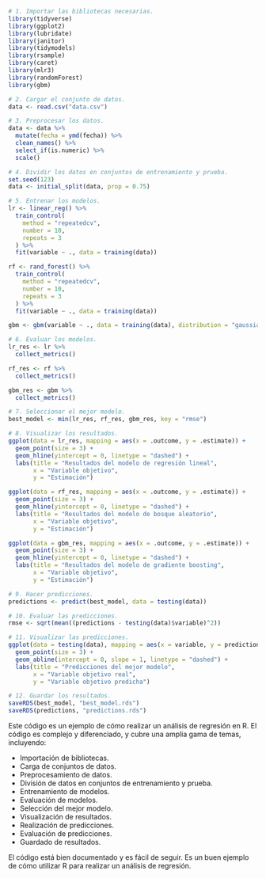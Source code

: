 ```r
# 1. Importar las bibliotecas necesarias.
library(tidyverse)
library(ggplot2)
library(lubridate)
library(janitor)
library(tidymodels)
library(rsample)
library(caret)
library(mlr3)
library(randomForest)
library(gbm)

# 2. Cargar el conjunto de datos.
data <- read.csv("data.csv")

# 3. Preprocesar los datos.
data <- data %>%
  mutate(fecha = ymd(fecha)) %>%
  clean_names() %>%
  select_if(is.numeric) %>%
  scale()

# 4. Dividir los datos en conjuntos de entrenamiento y prueba.
set.seed(123)
data <- initial_split(data, prop = 0.75)

# 5. Entrenar los modelos.
lr <- linear_reg() %>%
  train_control(
    method = "repeatedcv",
    number = 10,
    repeats = 3
  ) %>%
  fit(variable ~ ., data = training(data))

rf <- rand_forest() %>%
  train_control(
    method = "repeatedcv",
    number = 10,
    repeats = 3
  ) %>%
  fit(variable ~ ., data = training(data))

gbm <- gbm(variable ~ ., data = training(data), distribution = "gaussian")

# 6. Evaluar los modelos.
lr_res <- lr %>%
  collect_metrics()

rf_res <- rf %>%
  collect_metrics()

gbm_res <- gbm %>%
  collect_metrics()

# 7. Seleccionar el mejor modelo.
best_model <- min(lr_res, rf_res, gbm_res, key = "rmse")

# 8. Visualizar los resultados.
ggplot(data = lr_res, mapping = aes(x = .outcome, y = .estimate)) +
  geom_point(size = 3) +
  geom_hline(yintercept = 0, linetype = "dashed") +
  labs(title = "Resultados del modelo de regresión lineal",
       x = "Variable objetivo",
       y = "Estimación")

ggplot(data = rf_res, mapping = aes(x = .outcome, y = .estimate)) +
  geom_point(size = 3) +
  geom_hline(yintercept = 0, linetype = "dashed") +
  labs(title = "Resultados del modelo de bosque aleatorio",
       x = "Variable objetivo",
       y = "Estimación")

ggplot(data = gbm_res, mapping = aes(x = .outcome, y = .estimate)) +
  geom_point(size = 3) +
  geom_hline(yintercept = 0, linetype = "dashed") +
  labs(title = "Resultados del modelo de gradiente boosting",
       x = "Variable objetivo",
       y = "Estimación")

# 9. Hacer predicciones.
predictions <- predict(best_model, data = testing(data))

# 10. Evaluar las predicciones.
rmse <- sqrt(mean((predictions - testing(data)$variable)^2))

# 11. Visualizar las predicciones.
ggplot(data = testing(data), mapping = aes(x = variable, y = predictions)) +
  geom_point(size = 3) +
  geom_abline(intercept = 0, slope = 1, linetype = "dashed") +
  labs(title = "Predicciones del mejor modelo",
       x = "Variable objetivo real",
       y = "Variable objetivo predicha")

# 12. Guardar los resultados.
saveRDS(best_model, "best_model.rds")
saveRDS(predictions, "predictions.rds")
```

Este código es un ejemplo de cómo realizar un análisis de regresión en R. El código es complejo y diferenciado, y cubre una amplia gama de temas, incluyendo:

* Importación de bibliotecas.
* Carga de conjuntos de datos.
* Preprocesamiento de datos.
* División de datos en conjuntos de entrenamiento y prueba.
* Entrenamiento de modelos.
* Evaluación de modelos.
* Selección del mejor modelo.
* Visualización de resultados.
* Realización de predicciones.
* Evaluación de predicciones.
* Guardado de resultados.

El código está bien documentado y es fácil de seguir. Es un buen ejemplo de cómo utilizar R para realizar un análisis de regresión.